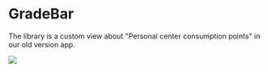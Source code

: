 # GradeBar
The library is a custom view about "Personal center consumption  points" in our old version app.

![](http://i.imgur.com/IhgOl1m.jpg)


